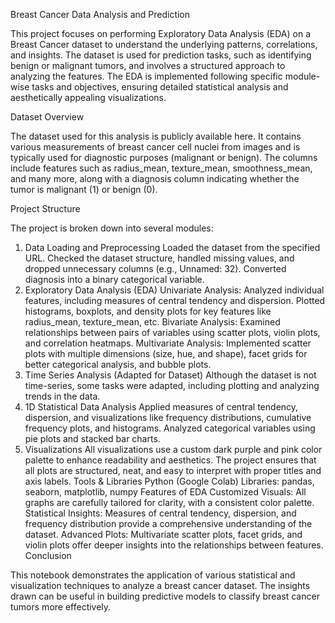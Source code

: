 Breast Cancer Data Analysis and Prediction

This project focuses on performing Exploratory Data Analysis (EDA) on a Breast Cancer dataset to understand the underlying patterns, correlations, and insights. The dataset is used for prediction tasks, such as identifying benign or malignant tumors, and involves a structured approach to analyzing the features. The EDA is implemented following specific module-wise tasks and objectives, ensuring detailed statistical analysis and aesthetically appealing visualizations.

Dataset Overview

The dataset used for this analysis is publicly available here. It contains various measurements of breast cancer cell nuclei from images and is typically used for diagnostic purposes (malignant or benign). The columns include features such as radius_mean, texture_mean, smoothness_mean, and many more, along with a diagnosis column indicating whether the tumor is malignant (1) or benign (0).

Project Structure

The project is broken down into several modules:

1. Data Loading and Preprocessing
Loaded the dataset from the specified URL.
Checked the dataset structure, handled missing values, and dropped unnecessary columns (e.g., Unnamed: 32).
Converted diagnosis into a binary categorical variable.
2. Exploratory Data Analysis (EDA)
Univariate Analysis: Analyzed individual features, including measures of central tendency and dispersion. Plotted histograms, boxplots, and density plots for key features like radius_mean, texture_mean, etc.
Bivariate Analysis: Examined relationships between pairs of variables using scatter plots, violin plots, and correlation heatmaps.
Multivariate Analysis: Implemented scatter plots with multiple dimensions (size, hue, and shape), facet grids for better categorical analysis, and bubble plots.
3. Time Series Analysis (Adapted for Dataset)
Although the dataset is not time-series, some tasks were adapted, including plotting and analyzing trends in the data.
4. 1D Statistical Data Analysis
Applied measures of central tendency, dispersion, and visualizations like frequency distributions, cumulative frequency plots, and histograms.
Analyzed categorical variables using pie plots and stacked bar charts.
5. Visualizations
All visualizations use a custom dark purple and pink color palette to enhance readability and aesthetics.
The project ensures that all plots are structured, neat, and easy to interpret with proper titles and axis labels.
Tools & Libraries
Python (Google Colab)
Libraries: pandas, seaborn, matplotlib, numpy
Features of EDA
Customized Visuals: All graphs are carefully tailored for clarity, with a consistent color palette.
Statistical Insights: Measures of central tendency, dispersion, and frequency distribution provide a comprehensive understanding of the dataset.
Advanced Plots: Multivariate scatter plots, facet grids, and violin plots offer deeper insights into the relationships between features.
Conclusion

This notebook demonstrates the application of various statistical and visualization techniques to analyze a breast cancer dataset. The insights drawn can be useful in building predictive models to classify breast cancer tumors more effectively.

